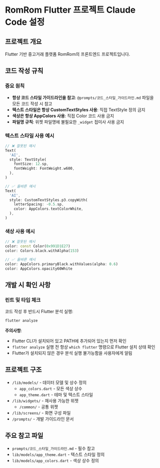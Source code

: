 # RomRom Flutter 프로젝트 Claude Code 설정

## 프로젝트 개요
Flutter 기반 중고거래 플랫폼 RomRom의 프론트엔드 프로젝트입니다.

## 코드 작성 규칙

### 중요 원칙
- **항상 코드 스타일 가이드라인을 참고**: `@prompts/코드_스타일_가이드라인.md` 파일을 모든 코드 작성 시 참고
- **텍스트 스타일은 항상 CustomTextStyles 사용**: 직접 TextStyle 정의 금지
- **색상은 항상 AppColors 사용**: 직접 Color 코드 사용 금지
- **파일명 규칙**: 위젯 파일명에 불필요한 `_widget` 접미사 사용 금지

### 텍스트 스타일 사용 예시
```dart
// ❌ 잘못된 예시
Text(
  'AI',
  style: TextStyle(
    fontSize: 12.sp,
    fontWeight: FontWeight.w600,
  ),
)

// ✅ 올바른 예시
Text(
  'AI',
  style: CustomTextStyles.p3.copyWith(
    letterSpacing: -0.5.sp,
    color: AppColors.textColorWhite,
  ),
)
```

### 색상 사용 예시
```dart
// ❌ 잘못된 예시
color: const Color(0x991D1E27)
color: Colors.black.withAlpha(153)

// ✅ 올바른 예시
color: AppColors.primaryBlack.withValues(alpha: 0.6)
color: AppColors.opacity60White
```

## 개발 시 확인 사항

### 린트 및 타입 체크
코드 작성 후 반드시 Flutter 분석 실행:
```bash
flutter analyze
```

**주의사항**: 
- Flutter CLI가 설치되어 있고 PATH에 추가되어 있는지 먼저 확인
- `flutter analyze` 실행 전 항상 `which flutter` 명령으로 Flutter 설치 상태 확인
- Flutter가 설치되지 않은 경우 분석 실행 불가능함을 사용자에게 알림

## 프로젝트 구조
- `/lib/models/` - 데이터 모델 및 상수 정의
  - `app_colors.dart` - 모든 색상 상수
  - `app_theme.dart` - 테마 및 텍스트 스타일
- `/lib/widgets/` - 재사용 가능한 위젯
  - `/common/` - 공통 위젯
- `/lib/screens/` - 화면 구성 파일
- `/prompts/` - 개발 가이드라인 문서

## 주요 참고 파일
- `prompts/코드_스타일_가이드라인.md` - 필수 참고
- `lib/models/app_theme.dart` - 텍스트 스타일 정의
- `lib/models/app_colors.dart` - 색상 상수 정의